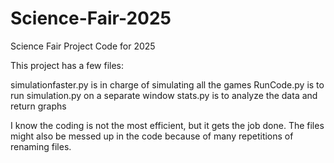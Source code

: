 # Science-Fair-2025
Science Fair Project Code for 2025


This project has a few files:

simulationfaster.py is in charge of simulating all the games
RunCode.py is to run simulation.py on a separate window
stats.py is to analyze the data and return graphs


I know the coding is not the most efficient, but it gets the job done. The files might also be messed up in the code because of many repetitions of renaming files.
